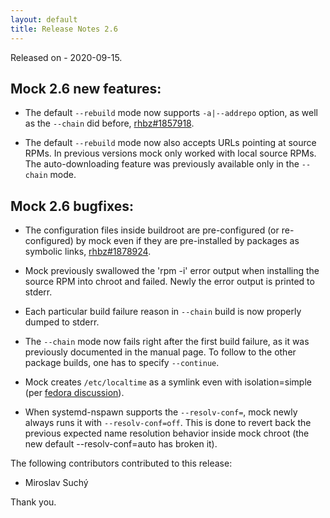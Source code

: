 ```yaml
---
layout: default
title: Release Notes 2.6
---
```


Released on - 2020-09-15.

## Mock 2.6 new features:

 * The default `--rebuild` mode now supports `-a|--addrepo` option, as
   well as the `--chain` did before,
   [rhbz#1857918](bugzilla.redhat.com/1857918).

 * The default `--rebuild` mode now also accepts URLs pointing at source
   RPMs.  In previous versions mock only worked with local source RPMs.
   The auto-downloading feature was previously available only in the
   `--chain` mode.

## Mock 2.6 bugfixes:

 * The configuration files inside buildroot are pre-configured
   (or re-configured) by mock even if they are pre-installed by packages
   as symbolic links, [rhbz#1878924](bugzilla.redhat.com/1878924).

 * Mock previously swallowed the 'rpm -i' error output when installing the
   source RPM into chroot and failed.  Newly the error output is printed to
   stderr.

 * Each particular build failure reason in `--chain` build is now properly
   dumped to stderr.

 * The `--chain` mode now fails right after the first build failure, as
   it was previously documented in the manual page.  To follow to the
   other package builds, one has to specify `--continue`.

 * Mock creates `/etc/localtime` as a symlink even with isolation=simple
   (per [fedora discussion](https://lists.fedoraproject.org/archives/list/devel@lists.fedoraproject.org/thread/BNTFZH6VS43Q7FLRIZYSBOTKDK6KMQZQ/)).

 * When systemd-nspawn supports the `--resolv-conf=`, mock newly always
   runs it with `--resolv-conf=off`.  This is done to revert back the previous
   expected name resolution behavior inside mock chroot (the new default
   --resolv-conf=auto has broken it).

The following contributors contributed to this release:

 * Miroslav Suchý

Thank you.
